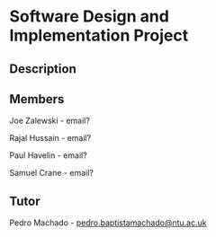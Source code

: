 # Software Design and Implementation Project 

## Description

## Members
Joe Zalewski - email?

Rajal Hussain - email?

Paul Havelin - email?

Samuel Crane - email?

## Tutor
Pedro Machado - pedro.baptistamachado@ntu.ac.uk
